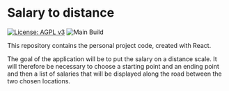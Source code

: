 # Salary to distance

[![License: AGPL v3](https://img.shields.io/badge/License-AGPL_v3-blue.svg)](https://www.gnu.org/licenses/agpl-3.0)
![Main Build](https://github.com/da-max/salary-to-distance/actions/workflows/main.yml/badge.svg)

This repository contains the personal project code, created with React.

The goal of the application will be to put the salary on a distance scale. It will therefore be necessary to choose a
starting point and an ending point and then a list of salaries that will be displayed along the road between the two
chosen locations.

